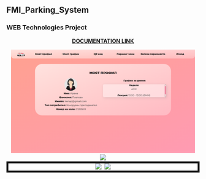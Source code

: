 ## FMI_Parking_System

### WEB Technologies Project

<div align="center">
  
  [**DOCUMENTATION LINK**](https://github.com/Svetoslav2112/CarPark-FMI/blob/main/Documentation/FMI%20Parking%20System.pdf)
  
</div>

<div align="center">
  
  <kbd>
    <img src="https://github.com/Svetoslav2112/CarPark-FMI/blob/main/Documentation/images/myprofile.png" width="480">
  </kbd>
  <kbd>
    <img src="https://github.com/Svetoslav2112/CarPark-FMI/tree/main/Documentation/images/myschedule.png" width="480">
  </kbd>
</div>

<div align="center" style="border: 5px solid">
  <kbd>
    <img src="https://github.com/Svetoslav2112/CarPark-FMI/tree/main/Documentation/images/parkingzones.png" width="480">
  </kbd>
  <kbd>
    <img src="https://github.com/Svetoslav2112/CarPark-FMI/tree/main/Documentation/images/reservespot.png" width="480">
  </kbd>
  
</div>
